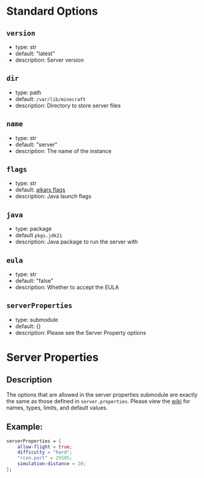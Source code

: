 # Standard Options

## `version`

- type: str
- default: "latest"
- description: Server version

## `dir`

- type: path
- default: `/var/lib/minecraft`
- description: Directory to store server files

## `name`

- type: str
- default: "server"
- description: The name of the instance

## `flags`

- type: str
- default: [aikars flags](https://docs.papermc.io/paper/aikars-flags/)
- description: Java launch flags

## `java`

- type: package
- default `pkgs.jdk21`
- description: Java package to run the server with

## `eula`

- type: str
- default: "false"
- description: Whether to accept the EULA

## `serverProperties`

- type: submodule
- default: {}
- description: Please see the Server Property options

# Server Properties

## Description

The options that are allowed in the server properties submodule are exactly the
same as those defined in `server.properties`. Please view the
[wiki](https://minecraft.fandom.com/wiki/Server.properties) for names, types,
limits, and default values.

## Example:

```nix
serverProperties = {
    allow-flight = true;
    difficulty = "hard";
    "rcon.port" = 25585;
    simulation-distance = 20;
};
```

